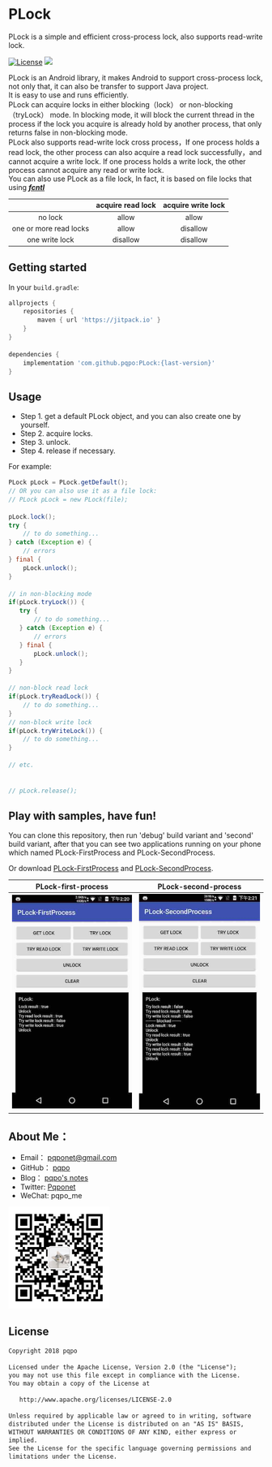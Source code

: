 # PLock
PLock is a simple and efficient cross-process lock, also supports read-write lock.

[![License](https://img.shields.io/badge/license-Apache%202.0-blue.svg)](./LICENSE)
[![](https://jitpack.io/v/pqpo/PLock.svg)](https://jitpack.io/#pqpo/PLock)

PLock is an Android library, it makes Android to support cross-process lock, not only that, it can also be transfer to support Java project.   
It is easy to use and runs efficiently.   
PLock can acquire locks in either blocking（lock） or non-blocking（tryLock） mode. In blocking mode, 
it will block the current thread in the process if the lock you acquire is already hold by another process, 
that only returns false in non-blocking mode.    
PLock also supports read-write lock cross process，If one process holds a read lock, 
the other process can also acquire a read lock successfully，and cannot acquire a write lock. 
If one process holds a write lock, the other process cannot acquire any read or write lock.     
You can also use PLock as a file lock, In fact, it is based on file locks that using 
***[fcntl](http://pubs.opengroup.org/onlinepubs/009604599/functions/fcntl.html)***

||acquire read lock|acquire write lock|
|:---:|:---:|:---:|
|no lock|allow|allow|
|one or more read locks|allow|disallow|
|one write lock|disallow|disallow|

## Getting started

In your `build.gradle`:

```groovy
allprojects {
	repositories {
		maven { url 'https://jitpack.io' }
	}
}

dependencies {
    implementation 'com.github.pqpo:PLock:{last-version}'
}

```

## Usage

- Step 1. get a default PLock object, and you can also create one by yourself.
- Step 2. acquire locks.
- Step 3. unlock.
- Step 4. release if necessary.

For example:

```java
PLock pLock = PLock.getDefault();
// OR you can also use it as a file lock:
// PLock pLock = new PLock(file);

pLock.lock(); 
try {
    // to do something...
} catch (Exception e) {
    // errors
} final {
    pLock.unlock(); 
}

// in non-blocking mode
if(pLock.tryLock()) {
   try {
       // to do something...
   } catch (Exception e) {
       // errors
   } final {
       pLock.unlock(); 
   }
} 

// non-block read lock
if(pLock.tryReadLock()) {
    // to do something...
} 
// non-block write lock
if(pLock.tryWriteLock()) {
    // to do something...
} 

// etc.


// pLock.release(); 

```

## Play with samples, have fun!

You can clone this repository, then run 'debug' build variant and 'second' build variant, 
after that you can see two applications running on your phone which named PLock-FirstProcess and PLock-SecondProcess. 
 
Or download [PLock-FirstProcess](art/PLock-FirstProcess.apk) and [PLock-SecondProcess](art/PLock-SecondProcess.apk).


|PLock-first-process|PLock-second-process|
|:---:|:---:|
|![](art/screenshot_plock_first.jpg)|![](art/screenshot_plock_second.jpg)|

## About Me：

- Email：    pqponet@gmail.com
- GitHub：  [pqpo](https://github.com/pqpo)
- Blog：    [pqpo's notes](https://pqpo.me)
- Twitter: [Pqponet](https://twitter.com/Pqponet)
- WeChat: pqpo_me

<img src="art/qrcode_for_gh.jpg" width="200">

## License

    Copyright 2018 pqpo
    
    Licensed under the Apache License, Version 2.0 (the "License");
    you may not use this file except in compliance with the License.
    You may obtain a copy of the License at
    
       http://www.apache.org/licenses/LICENSE-2.0
    
    Unless required by applicable law or agreed to in writing, software
    distributed under the License is distributed on an "AS IS" BASIS,
    WITHOUT WARRANTIES OR CONDITIONS OF ANY KIND, either express or implied.
    See the License for the specific language governing permissions and
    limitations under the License.




